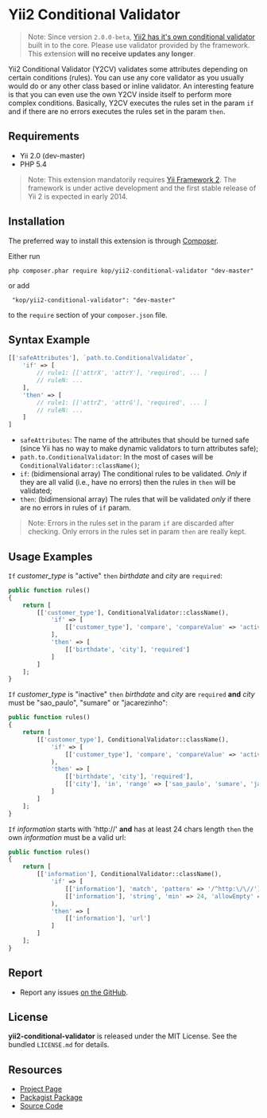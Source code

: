 Yii2 Conditional Validator
==========================

> Note:
Since version `2.0.0-beta`, [Yii2 has it's own conditional validator](http://www.yiiframework.com/doc-2.0/guide-model.html#conditional-validation) built in to the core.
Please use validator provided by the framework. This extension **will no receive updates any longer**.

Yii2 Conditional Validator (Y2CV) validates some attributes depending on certain conditions (rules).
You can use any core validator as you usually would do or any other class based or inline validator.
An interesting feature is that you can even use the own Y2CV inside itself to perform more complex conditions.
Basically, Y2CV executes the rules set in the param `if` and if there are no errors executes the rules set in the param `then`.

## Requirements

- Yii 2.0 (dev-master)
- PHP 5.4

> Note:
This extension mandatorily requires [Yii Framework 2](https://github.com/yiisoft/yii2).
The framework is under active development and the first stable release of Yii 2 is expected in early 2014.


## Installation


The preferred way to install this extension is through [Composer](http://getcomposer.org/).

Either run

``` php composer.phar require kop/yii2-conditional-validator "dev-master" ```

or add

``` "kop/yii2-conditional-validator": "dev-master"```

to the `require` section of your `composer.json` file.


## Syntax Example

```php
[['safeAttributes'], `path.to.ConditionalValidator`,
    'if' => [
        // rule1: [['attrX', 'attrY'], 'required', ... ]
        // ruleN: ...
    ],
    'then' => [
        // rule1: [['attrZ', 'attrG'], 'required', ... ]
        // ruleN: ...
    ]
]
```

- `safeAttributes`: The name of the attributes that should be turned safe (since Yii has no way to make dynamic validators to turn attributes safe);
- `path.to.ConditionalValidator`: In the most of cases will be `ConditionalValidator::className()`;
- `if`: (bidimensional array) The conditional rules to be validated. *Only* if they are all valid (i.e., have no errors) then the rules in `then` will be validated;
- `then`: (bidimensional array) The rules that will be validated *only* if there are no errors in rules of `if` param.

> Note:
Errors in the rules set in the param `if` are discarded after checking. Only errors in the rules set in param `then` are really kept.


## Usage Examples

`If` *customer_type* is "active" `then` *birthdate* and *city* are `required`:
```php
public function rules()
{
    return [
        [['customer_type'], ConditionalValidator::className(),
            'if' => [
                [['customer_type'], 'compare', 'compareValue' => 'active']
            ],
            'then' => [
                [['birthdate', 'city'], 'required']
            ]
        ]
    ];
}
```

`If` *customer_type* is "inactive" `then` *birthdate* and *city* are `required` **and** *city* must be "sao_paulo", "sumare" or "jacarezinho":
```php
public function rules()
{
    return [
        [['customer_type'], ConditionalValidator::className(),
            'if' => [
                [['customer_type'], 'compare', 'compareValue' => 'active']
            ),
            'then' => [
                [['birthdate', 'city'], 'required'],
                [['city'], 'in', 'range' => ['sao_paulo', 'sumare', 'jacarezinho']]
            ]
        ]
    ];
}
```

`If` *information* starts with 'http://' **and** has at least 24 chars length `then` the own *information* must be a valid url:
```php
public function rules()
{
    return [
        [['information'], ConditionalValidator::className(),
            'if' => [
                [['information'], 'match', 'pattern' => '/^http:\/\//'],
                [['information'], 'string', 'min' => 24, 'allowEmpty' => false]
            ),
            'then' => [
                [['information'], 'url']
            ]
        ]
    ];
}
```


## Report

- Report any issues [on the GitHub](https://github.com/kop/yii2-conditional-validator/issues).


## License

**yii2-conditional-validator** is released under the MIT License. See the bundled `LICENSE.md` for details.


## Resources

- [Project Page](http://kop.github.io/yii2-conditional-validator)
- [Packagist Package](https://packagist.org/packages/kop/yii2-conditional-validator)
- [Source Code](https://github.com/kop/yii2-conditional-validator)